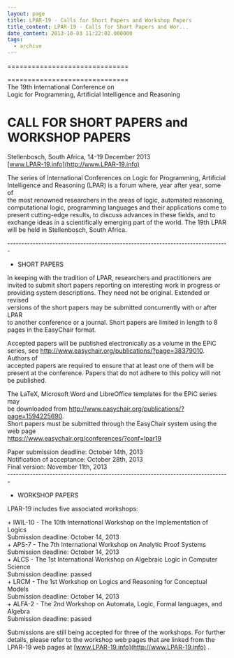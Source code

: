 ```yaml
---
layout: page
title: LPAR-19 - Calls for Short Papers and Workshop Papers
title_content: LPAR-19 - Calls for Short Papers and Wor...
date_content: 2013-10-03 11:22:02.000000
tags:
  - archive
---
```

==============================



==============================  
The 19th International Conference on  
Logic for Programming, Artificial Intelligence and Reasoning  
  
CALL FOR SHORT PAPERS and WORKSHOP PAPERS  
============================================================  
  
Stellenbosch, South Africa, 14-19 December 2013  
[www.LPAR-19.info](http://www.LPAR-19.info)  
  
The series of International Conferences on Logic for Programming, Artificial  
Intelligence and Reasoning (LPAR) is a forum where, year after year, some of  
the most renowned researchers in the areas of logic, automated reasoning,  
computational logic, programming languages and their applications come to  
present cutting-edge results, to discuss advances in these fields, and to  
exchange ideas in a scientifically emerging part of the world. The 19th LPAR  
will be held in Stellenbosch, South Africa.  
  
\-------------------------------------------------------------------------------  
* SHORT PAPERS  
  
In keeping with the tradition of LPAR, researchers and practitioners are  
invited to submit short papers reporting on interesting work in progress or  
providing system descriptions. They need not be original. Extended or revised  
versions of the short papers may be submitted concurrently with or after LPAR  
to another conference or a journal. Short papers are limited in length to 8  
pages in the EasyChair format.  
  
Accepted papers will be published electronically as a volume in the EPiC  
series, see <http://www.easychair.org/publications/?page=38379010>. Authors of  
accepted papers are required to ensure that at least one of them will be  
present at the conference. Papers that do not adhere to this policy will not  
be published.  
  
The LaTeX, Microsoft Word and LibreOffice templates for the EPiC series may  
be downloaded from <http://www.easychair.org/publications/?page=1594225690>.  
Short papers must be submitted through the EasyChair system using the web page  
<https://www.easychair.org/conferences/?conf=lpar19>  
  
Paper submission deadline: October 14th, 2013  
Notification of acceptance: October 28th, 2013  
Final version: November 11th, 2013  
\-------------------------------------------------------------------------------  
* WORKSHOP PAPERS  
  
LPAR-19 includes five associated workshops:  
  
\+ IWIL-10 - The 10th International Workshop on the Implementation of Logics  
Submission deadline: October 14, 2013  
\+ APS-7 - The 7th International Workshop on Analytic Proof Systems  
Submission deadline: October 14, 2013  
\+ ALCS - The 1st International Workshop on Algebraic Logic in Computer
Science  
Submission deadline: passed  
\+ LRCM - The 1st Workshop on Logics and Reasoning for Conceptual Models  
Submission deadline: October 14, 2013  
\+ ALFA-2 - The 2nd Workshop on Automata, Logic, Formal languages, and Algebra  
Submission deadline: passed  
  
Submissions are still being accepted for three of the workshops. For further  
details, please refer to the workshop web pages that are linked from the  
LPAR-19 web pages at [www.LPAR-19.info](http://www.LPAR-19.info) .

